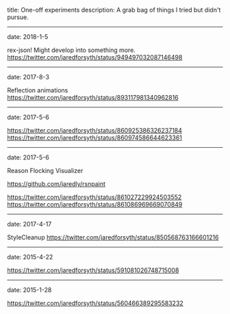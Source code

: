 title: One-off experiments
description: A grab bag of things I tried but didn't pursue.

---
date: 2018-1-5

rex-json! Might develop into something more.
https://twitter.com/jaredforsyth/status/949497032087146498

---
date: 2017-8-3

Reflection animations
https://twitter.com/jaredforsyth/status/893117981340962816

---
date: 2017-5-6

https://twitter.com/jaredforsyth/status/860925386326237184
https://twitter.com/jaredforsyth/status/860974586644623361

---
date: 2017-5-6

Reason Flocking Visualizer

https://github.com/jaredly/rsnpaint

https://twitter.com/jaredforsyth/status/861027229924503552
https://twitter.com/jaredforsyth/status/861086969669070849

---
date: 2017-4-17

StyleCleanup
https://twitter.com/jaredforsyth/status/850568763166601216

---
date: 2015-4-22

https://twitter.com/jaredforsyth/status/591081026748715008

---
date: 2015-1-28

https://twitter.com/jaredforsyth/status/560466389295583232